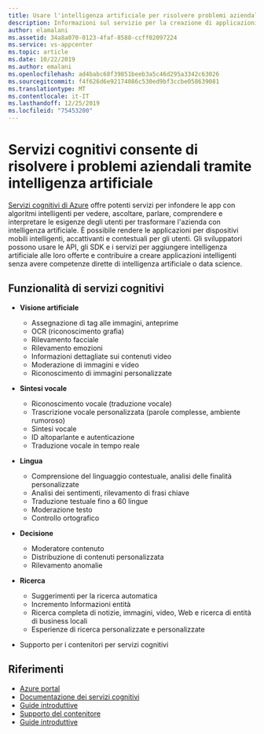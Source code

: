```yaml
---
title: Usare l'intelligenza artificiale per risolvere problemi aziendali con servizi cognitivi di Azure
description: Informazioni sul servizio per la creazione di applicazioni per dispositivi mobili intelligenti basate su intelligenza artificiale.
author: elamalani
ms.assetid: 34a8a070-0123-4faf-8588-ccff02097224
ms.service: vs-appcenter
ms.topic: article
ms.date: 10/22/2019
ms.author: emalani
ms.openlocfilehash: ad4babc68f39851beeb3a5c46d295a3342c63026
ms.sourcegitcommit: f4f626d6e92174086c530ed9bf3ccbe058639081
ms.translationtype: MT
ms.contentlocale: it-IT
ms.lasthandoff: 12/25/2019
ms.locfileid: "75453200"
---
```

# <a name="cognitive-services-helps-to-solve-business-problems-by-using-ai"></a>Servizi cognitivi consente di risolvere i problemi aziendali tramite intelligenza artificiale
[Servizi cognitivi di Azure](https://azure.microsoft.com/services/cognitive-services/) offre potenti servizi per infondere le app con algoritmi intelligenti per vedere, ascoltare, parlare, comprendere e interpretare le esigenze degli utenti per trasformare l'azienda con intelligenza artificiale. È possibile rendere le applicazioni per dispositivi mobili intelligenti, accattivanti e contestuali per gli utenti. Gli sviluppatori possono usare le API, gli SDK e i servizi per aggiungere intelligenza artificiale alle loro offerte e contribuire a creare applicazioni intelligenti senza avere competenze dirette di intelligenza artificiale o data science.

## <a name="cognitive-services-capabilities"></a>Funzionalità di servizi cognitivi
- **Visione artificiale**
    - Assegnazione di tag alle immagini, anteprime
    - OCR (riconoscimento grafia)
    - Rilevamento facciale
    - Rilevamento emozioni
    - Informazioni dettagliate sui contenuti video
    - Moderazione di immagini e video
    - Riconoscimento di immagini personalizzate

- **Sintesi vocale**
    - Riconoscimento vocale (traduzione vocale)
    - Trascrizione vocale personalizzata (parole complesse, ambiente rumoroso)
    - Sintesi vocale
    - ID altoparlante e autenticazione
    - Traduzione vocale in tempo reale

- **Lingua**
    - Comprensione del linguaggio contestuale, analisi delle finalità personalizzate
    - Analisi dei sentimenti, rilevamento di frasi chiave
    - Traduzione testuale fino a 60 lingue
    - Moderazione testo
    - Controllo ortografico

- **Decisione** 
    - Moderatore contenuto
    - Distribuzione di contenuti personalizzata
    - Rilevamento anomalie

- **Ricerca**
    - Suggerimenti per la ricerca automatica 
    - Incremento Informazioni entità
    - Ricerca completa di notizie, immagini, video, Web e ricerca di entità di business locali
    - Esperienze di ricerca personalizzate e personalizzate

- Supporto per i contenitori per servizi cognitivi

 ## <a name="references"></a>Riferimenti
   - [Azure portal](https://portal.azure.com) 
   - [Documentazione dei servizi cognitivi](/azure/cognitive-services/welcome)
   - [Guide introduttive](/azure/cognitive-services/cognitive-services-apis-create-account)
   - [Supporto del contenitore](/azure/cognitive-services/cognitive-services-container-support)
   - [Guide introduttive](/azure/cognitive-services/cognitive-services-apis-create-account?tabs=multiservice%2Cwindows)